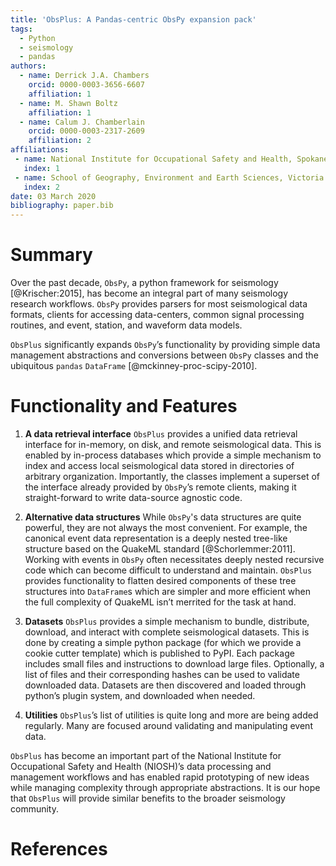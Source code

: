 ```yaml
---
title: 'ObsPlus: A Pandas-centric ObsPy expansion pack'
tags:
  - Python
  - seismology
  - pandas
authors:
  - name: Derrick J.A. Chambers
    orcid: 0000-0003-3656-6607
    affiliation: 1
  - name: M. Shawn Boltz
    affiliation: 1
  - name: Calum J. Chamberlain
    orcid: 0000-0003-2317-2609
    affiliation: 2
affiliations:
 - name: National Institute for Occupational Safety and Health, Spokane Mining Research Division
   index: 1
 - name: School of Geography, Environment and Earth Sciences, Victoria University of Wellington, New Zealand
   index: 2
date: 03 March 2020
bibliography: paper.bib
---
```


# Summary

Over the past decade, ``ObsPy``, a python framework for seismology [@Krischer:2015], has become an integral part of many seismology research workflows. ``ObsPy`` provides parsers for most seismological data formats, clients for accessing data-centers, common signal processing routines, and event, station, and waveform data models.

``ObsPlus`` significantly expands ``ObsPy``’s functionality by providing simple data management abstractions and conversions between ``ObsPy`` classes and the ubiquitous ``pandas`` ``DataFrame`` [@mckinney-proc-scipy-2010].

# Functionality and Features

1. **A data retrieval interface**
``ObsPlus`` provides a unified data retrieval interface for in-memory, on disk, and remote seismological data. This is enabled by in-process databases which provide a simple mechanism to index and access local seismological data stored in directories of arbitrary organization. Importantly, the classes implement a superset of the interface already provided by ``ObsPy``’s remote clients, making it straight-forward to write data-source agnostic code.

2. **Alternative data structures**
While ``ObsPy``'s data structures are quite powerful, they are not always the most convenient. For example, the canonical event data representation is a deeply nested tree-like structure based on the QuakeML standard [@Schorlemmer:2011]. Working with events in ``ObsPy`` often necessitates deeply nested recursive code which can become difficult to understand and maintain. ``ObsPlus`` provides functionality to flatten desired components of these tree structures into ``DataFrame``s which are simpler and more efficient when the full complexity of QuakeML isn’t merrited for the task at hand.

3. **Datasets**
``ObsPlus`` provides a simple mechanism to bundle, distribute, download, and interact with complete seismological datasets. This is done by creating a simple python package (for which we provide a cookie cutter template) which is published to PyPI. Each package includes small files and instructions to download large files. Optionally, a list of files and their corresponding hashes can be used to validate downloaded data. Datasets are then discovered and loaded through python’s plugin system, and downloaded when needed.

4. **Utilities**
``ObsPlus``’s list of utilities is quite long and more are being added regularly. Many are focused around validating and manipulating event data.

``ObsPlus`` has become an important part of the National Institute for Occupational Safety and Health (NIOSH)’s data processing and management workflows and has enabled rapid prototyping of new ideas while managing complexity through appropriate abstractions. It is our hope that `ObsPlus` will provide similar benefits to the broader seismology community.

# References
